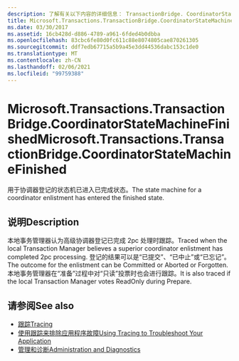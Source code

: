 ```yaml
---
description: 了解有关以下内容的详细信息： TransactionBridge. CoordinatorStateMachineFinished
title: Microsoft.Transactions.TransactionBridge.CoordinatorStateMachineFinished
ms.date: 03/30/2017
ms.assetid: 16cb428d-d886-4789-a961-6fded4b0dbba
ms.openlocfilehash: 83cbc6fe80d0fc611c88e8074805cae870261305
ms.sourcegitcommit: ddf7edb67715a5b9a45e3dd44536dabc153c1de0
ms.translationtype: MT
ms.contentlocale: zh-CN
ms.lasthandoff: 02/06/2021
ms.locfileid: "99759388"
---
```

# <a name="microsofttransactionstransactionbridgecoordinatorstatemachinefinished"></a><span data-ttu-id="5a4dc-103">Microsoft.Transactions.TransactionBridge.CoordinatorStateMachineFinished</span><span class="sxs-lookup"><span data-stu-id="5a4dc-103">Microsoft.Transactions.TransactionBridge.CoordinatorStateMachineFinished</span></span>

<span data-ttu-id="5a4dc-104">用于协调器登记的状态机已进入已完成状态。</span><span class="sxs-lookup"><span data-stu-id="5a4dc-104">The state machine for a coordinator enlistment has entered the finished state.</span></span>  
  
## <a name="description"></a><span data-ttu-id="5a4dc-105">说明</span><span class="sxs-lookup"><span data-stu-id="5a4dc-105">Description</span></span>  

 <span data-ttu-id="5a4dc-106">本地事务管理器认为高级协调器登记已完成 2pc 处理时跟踪。</span><span class="sxs-lookup"><span data-stu-id="5a4dc-106">Traced when the local Transaction Manager believes a superior coordinator enlistment has completed 2pc processing.</span></span> <span data-ttu-id="5a4dc-107">登记的结果可以是“已提交”、“已中止”或“已忘记”。</span><span class="sxs-lookup"><span data-stu-id="5a4dc-107">The outcome for the enlistment can be Committed or Aborted or Forgotten.</span></span> <span data-ttu-id="5a4dc-108">本地事务管理器在“准备”过程中对“只读”投票时也会进行跟踪。</span><span class="sxs-lookup"><span data-stu-id="5a4dc-108">It is also traced if the local Transaction Manager votes ReadOnly during Prepare.</span></span>  
  
## <a name="see-also"></a><span data-ttu-id="5a4dc-109">请参阅</span><span class="sxs-lookup"><span data-stu-id="5a4dc-109">See also</span></span>

- [<span data-ttu-id="5a4dc-110">跟踪</span><span class="sxs-lookup"><span data-stu-id="5a4dc-110">Tracing</span></span>](index.md)
- [<span data-ttu-id="5a4dc-111">使用跟踪来排除应用程序故障</span><span class="sxs-lookup"><span data-stu-id="5a4dc-111">Using Tracing to Troubleshoot Your Application</span></span>](using-tracing-to-troubleshoot-your-application.md)
- [<span data-ttu-id="5a4dc-112">管理和诊断</span><span class="sxs-lookup"><span data-stu-id="5a4dc-112">Administration and Diagnostics</span></span>](../index.md)
